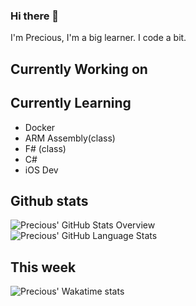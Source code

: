 ### Hi there 👋  
I'm Precious, I'm a big learner. I code a bit.

## Currently Working on  

## Currently Learning 
- Docker   
- ARM Assembly(class)  
- F# (class)  
- C#  
- iOS Dev

## Github stats
![Precious' GitHub Stats Overview](https://github-readme-stats.vercel.app/api?username=Kyu&show_icons=true)  
![Precious' GitHub Language Stats](https://github-readme-stats.vercel.app/api/top-langs/?username=Kyu&exclude_repo=Kyu.github.io&layout=compact)

## This week
![Precious' Wakatime stats](https://github-readme-stats.vercel.app/api/wakatime?username=Yu&langs_count=5&layout=compact&hide_progress=true)


